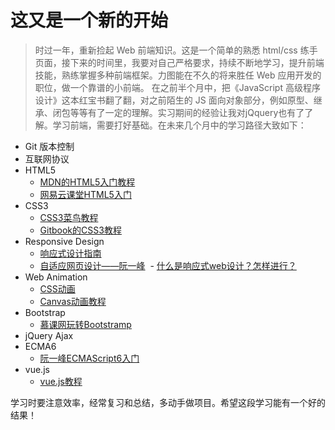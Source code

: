 # 这又是一个新的开始

> 时过一年，重新捡起 Web 前端知识。这是一个简单的熟悉 html/css 练手页面，接下来的时间里，我要对自己严格要求，持续不断地学习，提升前端技能，熟练掌握多种前端框架。力图能在不久的将来胜任 Web 应用开发的职位，做一个靠谱的小前端。
在之前半个月中，把《JavaScript 高级程序设计》这本红宝书翻了翻，对之前陌生的 JS 面向对象部分，例如原型、继承、闭包等等有了一定的理解。实习期间的经验让我对jQquery也有了了解。学习前端，需要打好基础。在未来几个月中的学习路径大致如下：
- Git 版本控制
- 互联网协议
- HTML5
  - [MDN的HTML5入门教程](https://developer.mozilla.org/zh-CN/docs/Web/Guide/HTML/HTML5/Introduction_to_HTML5)
  - [网易云课堂HTML5入门](http://study.163.com/course/introduction/171001.htm#/courseDetail)
- CSS3
  - [CSS3菜鸟教程](http://www.runoob.com/css3/css3-tutorial.html)
  - [Gitbook的CSS3教程](https://www.gitbook.com/book/waylau/css3-tutorial/details)
- Responsive Design
  - [响应式设计指南](http://geekplux.com/grid/)
  - [自适应网页设计——阮一峰](http://www.ruanyifeng.com/blog/2012/05/responsive_web_design.html)
  - [什么是响应式web设计？怎样进行？](http://beforweb.com/node/6)
- Web Animation
  - [CSS动画](http://www.ruanyifeng.com/blog/2014/02/css_transition_and_animation.html)
  - [Canvas动画教程](http://link.zhihu.com/?target=https%3A//developer.mozilla.org/zh-CN/docs/Web/API/Canvas_API/Tutorial)
- Bootstrap
  - [慕课网玩转Bootstramp](http://www.imooc.com/learn/141)
- jQuery Ajax
- ECMA6
  - [阮一峰ECMAScript6入门](http://es6.ruanyifeng.com/)
- vue.js
  - [vue.js教程](http://wiki.jikexueyuan.com/project/vue-js/)
  
学习时要注意效率，经常复习和总结，多动手做项目。希望这段学习能有一个好的结果！
